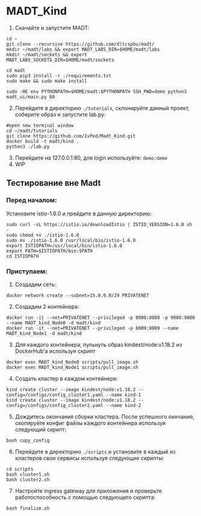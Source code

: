 # MADT_Kind

1. Скачайте и запустите MADT:

```
cd ~
git clone --recursive https://github.com/dltcspbu/madt/
mkdir ~/madt/labs && export MADT_LABS_DIR=$HOME/madt/labs
mkdir ~/madt/sockets && export MADT_LABS_SOCKETS_DIR=$HOME/madt/sockets

cd madt
sudo pip3 install -r ./requirements.txt
sudo make && sudo make install

sudo -HE env PYTHONPATH=$HOME/madt:$PYTHONPATH SSH_PWD=demo python3 madt_ui/main.py 80
```

2. Перейдите в директорию `./tutorials`, склонируйте данный проект, соберите образ и запустите lab.py:

```
#open new terminal window
cd ~/madt/tutorials
git clone https://github.com/IvPod/Madt_Kind.git
docker build -t madt/kind .
python3 ./lab.py
```

3. Перейдите на 127.0.0.1:80, для login используйте: `demo:demo`
4. WIP


## Тестирование вне Madt

### Перед началом:

Установите istio-1.6.0 и прейдите в данную директорию:

```
sudo curl -sL https://istio.io/downloadIstio | ISTIO_VERSION=1.6.0 sh -
sudo chmod +x ./istio-1.6.0
sudo mv ./istio-1.6.0 /usr/local/bin/istio-1.6.0
export ISTIOPATH=/usr/local/bin/istio-1.6.0
export PATH=$ISTIOPATH/bin:$PATH
cd ISTIOPATH
```

### Приступаем:

1. Создадим сеть:

```
docker network create --subnet=15.0.0.0/29 PRIVATENET
```

2. Создадим 2 контейнера:

```
docker run -it --net=PRIVATENET --privileged -p 8008:8008 -p 9080:9080 --name MADT_kind_Node0 -d madt/kind
docker run -it --net=PRIVATENET --privileged -p 8009:8009 --name MADT_kind_Node1 -d madt/kind
```

3. Для каждого контейнера, пульнуть образ kindest/node:v1.18.2 из DockerHub'a используя скрипт

```
docker exec MADT_kind_Node0 scripts/pull_image.sh
docker exec MADT_kind_Node1 scripts/pull_image.sh
```

4. Создать кластер в каждом контейнере: 

```
kind create cluster --image kindest/node:v1.18.2 --config=/configs/config_cluster1.yaml --name kind-1
kind create cluster --image kindest/node:v1.18.2 --config=/configs/config_cluster2.yaml --name kind-2
```

5. Дождитесь окончания сборки кластера. После успешного окнчания, скопируйте конфиг файлы каждого контейнера используя следующий скрипт:

```
bash copy_config
```

6. Перейдите в директорию `./scripts` и установите в каждый из кластеров свои сервисы используя следующие скрипты:

```
cd scripts
bash cluster1.sh
bash cluster2.sh
```

7. Настройте ingress gateway для приложения и проверьте работоспособность с помощью следующего скрипта:

```
bash finalize.sh
```
